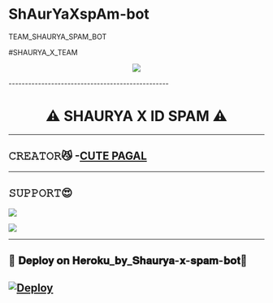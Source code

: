# ShAurYaXspAm-bot
TEAM_SHAURYA_SPAM_BOT

 #SHAURYA_X_TEAM

<p align="center">
  <img src="https://te.legra.ph/file/a63b006e495a7c5ff9ccc.jpg">
</p>
-------------------------------------------------
<h1 align="center">
  <b>⚠️ SHAURYA X ID SPAM ⚠️</b>
</h1>

-------------------------------------------------


## 𝙲𝚁𝙴𝙰𝚃𝙾𝚁😼 -[CUTE PAGAL](https://t.me/II_TSF_CO_OWNER_II)

-------------------------------------------------

## 𝚂𝚄𝙿𝙿𝙾𝚁𝚃😍
                          
<a href="https://t.me/team_shaurya"><img src="https://img.shields.io/badge/Join-SUPPORT%20GROUP-red.svg?logo=Telegram"></a>
                    
<a href="https://t.me/team_shaurya_group"><img src="https://img.shields.io/badge/Join-SUPPORT%20CHANNEL-red.svg?logo=Telegram"></a>

-------------------------------------------------
## 🚀 𝐃𝐞𝐩𝐥𝐨𝐲 𝐨𝐧 𝐇𝐞𝐫𝐨𝐤𝐮_𝐛𝐲_𝐒𝐡𝐚𝐮𝐫𝐲𝐚-𝐱-𝐬𝐩𝐚𝐦-𝐛𝐨𝐭💋
[![Deploy](https://www.herokucdn.com/deploy/button.svg)](https://heroku.com/deploy?template=https://github.com/shauryateam/ShAurYaXspAm-bot)
------------------------------------------------

